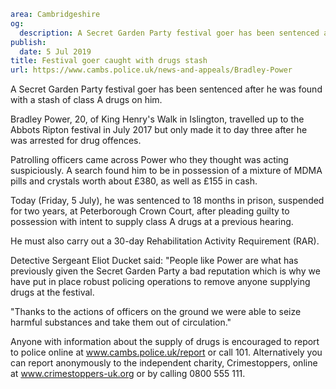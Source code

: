 ```yaml
area: Cambridgeshire
og:
  description: A Secret Garden Party festival goer has been sentenced after he was found with a stash of class A drugs on him.
publish:
  date: 5 Jul 2019
title: Festival goer caught with drugs stash
url: https://www.cambs.police.uk/news-and-appeals/Bradley-Power
```

A Secret Garden Party festival goer has been sentenced after he was found with a stash of class A drugs on him.

Bradley Power, 20, of King Henry's Walk in Islington, travelled up to the Abbots Ripton festival in July 2017 but only made it to day three after he was arrested for drug offences.

Patrolling officers came across Power who they thought was acting suspiciously. A search found him to be in possession of a mixture of MDMA pills and crystals worth about £380, as well as £155 in cash.

Today (Friday, 5 July), he was sentenced to 18 months in prison, suspended for two years, at Peterborough Crown Court, after pleading guilty to possession with intent to supply class A drugs at a previous hearing.

He must also carry out a 30-day Rehabilitation Activity Requirement (RAR).

Detective Sergeant Eliot Ducket said: "People like Power are what has previously given the Secret Garden Party a bad reputation which is why we have put in place robust policing operations to remove anyone supplying drugs at the festival.

"Thanks to the actions of officers on the ground we were able to seize harmful substances and take them out of circulation."

Anyone with information about the supply of drugs is encouraged to report to police online at www.cambs.police.uk/report or call 101. Alternatively you can report anonymously to the independent charity, Crimestoppers, online at www.crimestoppers-uk.org or by calling 0800 555 111.
